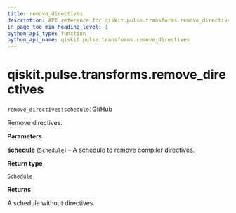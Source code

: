 ```yaml
---
title: remove_directives
description: API reference for qiskit.pulse.transforms.remove_directives
in_page_toc_min_heading_level: 1
python_api_type: function
python_api_name: qiskit.pulse.transforms.remove_directives
---
```


# qiskit.pulse.transforms.remove\_directives

<span id="qiskit.pulse.transforms.remove_directives" />

`remove_directives(schedule)`[GitHub](https://github.com/qiskit/qiskit/tree/stable/0.21/qiskit/pulse/transforms/canonicalization.py "view source code")

Remove directives.

**Parameters**

**schedule** ([`Schedule`](qiskit.pulse.Schedule "qiskit.pulse.schedule.Schedule")) – A schedule to remove compiler directives.

**Return type**

[`Schedule`](qiskit.pulse.Schedule "qiskit.pulse.schedule.Schedule")

**Returns**

A schedule without directives.

